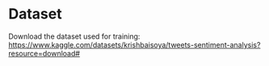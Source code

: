 # Dataset 
Download the dataset used for training: https://www.kaggle.com/datasets/krishbaisoya/tweets-sentiment-analysis?resource=download#
